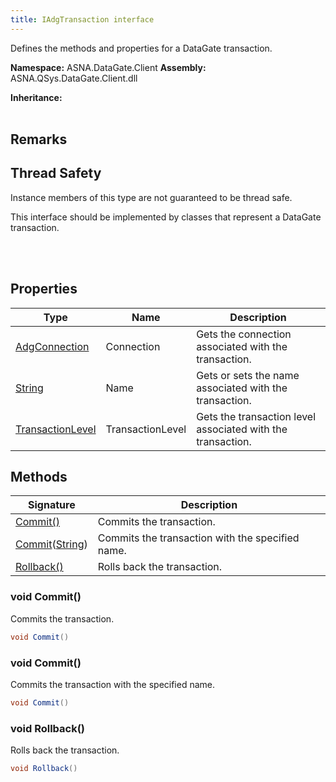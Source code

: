 ```yaml
---
title: IAdgTransaction interface
---
```


Defines the methods and properties for a DataGate transaction.

**Namespace:** ASNA.DataGate.Client
**Assembly:** ASNA.QSys.DataGate.Client.dll

**Inheritance:** 
<br>
<br>

## Remarks
## Thread Safety

Instance members of this type are not guaranteed to be thread safe.

This interface should be implemented by classes that represent a DataGate transaction.

<br>
<br>

## Properties

| Type | Name | Description
| --- | --- | --- 
| [AdgConnection](/reference/datagate/data-gate-client/adg-connection.html) | Connection | Gets the connection associated with the transaction. |
| [String](https://learn.microsoft.com/en-us/dotnet/api/system.string?view=net-8.0) | Name | Gets or sets the name associated with the transaction. |
| [TransactionLevel](/reference/datagate/data-gate-common/transaction-level.html) | TransactionLevel | Gets the transaction level associated with the transaction. |

## Methods

| Signature | Description |
| --- | --- |
| [Commit()](#commit-) | Commits the transaction.
| [Commit](#commit-string-)([String](https://docs.microsoft.com/en-us/dotnet/api/system.string)) | Commits the transaction with the specified name.
| [Rollback()](#rollback-) | Rolls back the transaction.

### void Commit()

Commits the transaction.

```cs
void Commit()
```

### void Commit()

Commits the transaction with the specified name.

```cs
void Commit()
```

### void Rollback()

Rolls back the transaction.

```cs
void Rollback()
```

